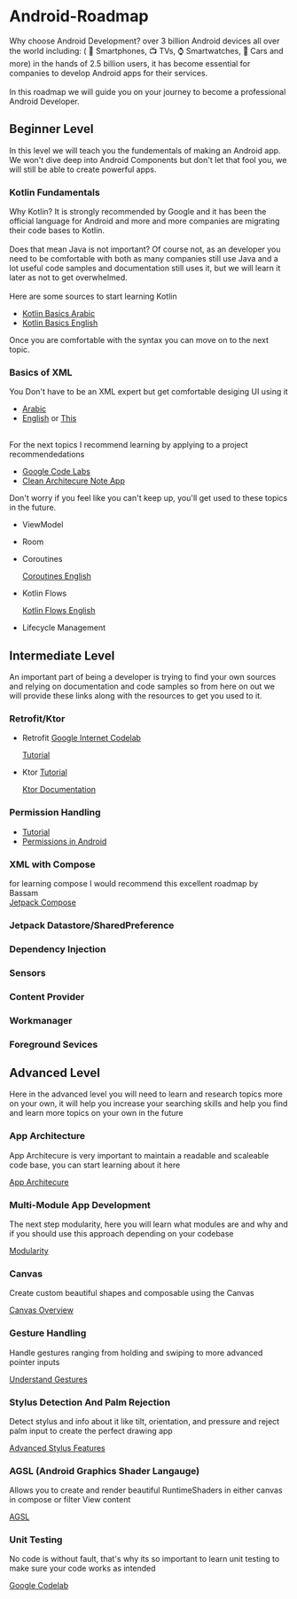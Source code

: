 # Android-Roadmap
Why choose Android Development? over 3 billion Android devices all over the world including: ( 📱 Smartphones, 📺 TVs, ⌚ Smartwatches, 🚗 Cars and more) in the hands of 2.5 billion users, it has become essential for companies to develop Android apps for their services.   
<br>
In this roadmap we will guide you on your journey to become a professional Android Developer.   

## Beginner Level
In this level we will teach you the fundementals of making an Android app. We won't dive deep into Android Components but don't let that fool you, we will still be able to create powerful apps.

### Kotlin Fundamentals
Why Kotlin? It is strongly recommended by Google and it has been the official language for Android and more and more companies are migrating their code bases to Kotlin.    
<br>
Does that mean Java is not important? Of course not, as an developer you need to be comfortable with both as many companies still use Java and a lot useful code samples and documentation still uses it, but we will learn it later as not to get overwhelmed.   
<br>
Here are some sources to start learning Kotlin
- [Kotlin Basics Arabic](https://www.youtube.com/playlist?list=PLXjbGq0ERjFriC0igmYE9qUwwJfEHGJ8H)   
- [Kotlin Basics English](https://www.youtube.com/watch?v=QsrQV0wXh2E&list=PLQkwcJG4YTCRSQikwhtoApYs9ij_Hc5Z9)

Once you are comfortable with the syntax you can move on to the next topic.

### Basics of XML

You Don't have to be an XML expert but get comfortable desiging UI using it
<br>
- [Arabic](https://www.youtube.com/playlist?list=PLF7pjAYSxOFu78LrDkXoN8XczDLeci-Fx)
- [English](https://www.youtube.com/watch?v=3Ri9PPsGCEg&list=PLQkwcJG4YTCTq1raTb5iMuxnEB06J1VHX) or [This](https://www.udacity.com/course/developing-android-apps-with-kotlin--ud9012)


<br>
For the next topics I recommend learning by applying to a project   
recommendedations 

  - [Google Code Labs](https://developer.android.com/courses/android-basics-compose/course)
  - [Clean Architecure Note App](https://www.youtube.com/watch?v=8YPXv7xKh2w&t=7490s)

  Don't worry if you feel like you can't keep up, you'll get used to these topics in the future.
- ViewModel
- Room
- Coroutines
  
    [Coroutines English](https://www.youtube.com/watch?v=ShNhJ3wMpvQ&list=PLQkwcJG4YTCQcFEPuYGuv54nYai_lwil)
- Kotlin Flows
  
    [Kotlin Flows English](https://www.youtube.com/watch?v=ZX8VsqNO_Ss&list=PLQkwcJG4YTCQHCppNAQmLsj_jW38rU9sC)
- Lifecycle Management

## Intermediate Level
An important part of being a developer is trying to find your own sources and relying on documentation and code samples so from here on out we will provide these links along with the resources to get you used to it.   

### Retrofit/Ktor

- Retrofit
   [Google Internet Codelab](https://developer.android.com/courses/pathways/android-basics-compose-unit-5-pathway-1?hl=en)
  
   [Tutorial](https://www.youtube.com/watch?v=t6Sql3WMAnk)
  
- Ktor
  [Tutorial](https://www.youtube.com/watch?v=3KTXD_ckAX0)
  
  [Ktor Documentation](https://ktor.io/learn/)
  

### Permission Handling
  - [Tutorial](https://www.youtube.com/watch?v=D3JCtaK8LSU&t=282s)
  - [Permissions in Android](https://developer.android.com/guide/topics/permissions/overview)
### XML with Compose
 for learning compose I would recommend this excellent roadmap by Bassam   
 [Jetpack Compose](https://wave-quince-4c2.notion.site/Jetpack-Compose-29a3109457b04577bf9c41cdb75192dc?pvs=4)
 
### Jetpack Datastore/SharedPreference
### Dependency Injection
### Sensors
### Content Provider
### Workmanager
### Foreground Sevices

## Advanced Level
Here in the advanced level you will need to learn and research topics more on your own, it will help you increase your searching skills and help you find and learn more topics on your own in the future

### App Architecture
App Architecure is very important to maintain a readable and scaleable code base, you can start learning about it here

[App Architecure](https://developer.android.com/topic/architecture)

### Multi-Module App Development
The next step modularity, here you will learn what modules are and why and if you should use this approach depending on your codebase

[Modularity](https://developer.android.com/topic/modularization)


### Canvas
Create custom beautiful shapes and composable using the Canvas

[Canvas Overview](https://developer.android.com/develop/ui/compose/graphics/draw/overview)


### Gesture Handling
Handle gestures ranging from holding and swiping to more advanced pointer inputs

[Understand Gestures](https://developer.android.com/develop/ui/compose/touch-input/pointer-input/understand-gestures?hl=en)


### Stylus Detection And Palm Rejection
Detect stylus and info about it like tilt, orientation, and pressure and reject palm input to create the perfect drawing app

[Advanced Stylus Features](https://developer.android.com/develop/ui/compose/touch-input/stylus-input/advanced-stylus-features?hl=en)

### AGSL (Android Graphics Shader Langauge)
Allows you to create and render beautiful RuntimeShaders in either canvas in compose or filter View content

[AGSL](https://developer.android.com/develop/ui/views/graphics/agsl)


### Unit Testing

No code is without fault, that's why its so important to learn unit testing to make sure your code works as intended

[Google Codelab](https://developer.android.com/codelabs/advanced-android-kotlin-training-testing-basics#0)

